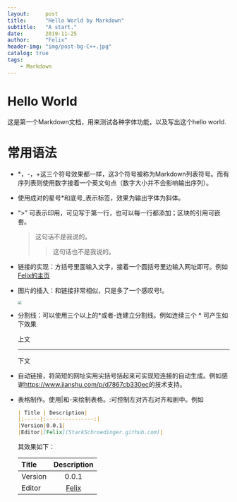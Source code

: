 ```yaml
---
layout:     post
title:      "Hello World by Markdown"
subtitle:   "A start."
date:       2019-11-25
author:     "Felix"
header-img: "img/post-bg-C++.jpg"
catalog: true
tags:
    - Markdown
---
```


# Hello World #

这是第一个Markdown文档，用来测试各种字体功能，以及写出这个hello world.

# 常用语法 #

* *，-，+这三个符号效果都一样，这3个符号被称为Markdown列表符号。而有序列表则使用数字接着一个英文句点（数字大小并不会影响输出序列）。 

* 使用成对的星号*和底号_表示标签，效果为输出字体为斜体。

* “>” 可表示印用，可见写于第一行，也可以每一行都添加；区块的引用可嵌套。

  > 这句话不是我说的。
  >
  > > 这句话也不是我说的。

* 链接的实现：方括号里面输入文字，接着一个圆括号里边输入网址即可。例如[Felix的主页](https://starkschroedinger.github.io)

* 图片的插入：和链接非常相似，只是多了一个感叹号!。

  <img src="D:\Github\StarkSchroedinger\huxpro.github.io\img\post-bg-C++.jpg" style="zoom:50%;" />

* 分割线：可以使用三个以上的*或者-连建立分割线。例如连续三个 * 可产生如下效果

  上文

  ***

  下文

* 自动链接，将简短的网址实用尖括号括起来可实现短连接的自动生成。例如感谢<https://www.jianshu.com/p/d7867cb330ec>的技术支持。

* 表格制作。使用\|和\-来绘制表格。:可控制左对齐右对齐和剧中。例如

  ```markdown
  | Title | Description|
  |:-----|:---------------:|
  |Version|0.0.1|
  |Editor|[Felix](StarkSchroedinger.github.com)|
  ```

  其效果如下：

  | Title   |              Description              |
  | :------ | :-----------------------------------: |
  | Version |                 0.0.1                 |
  | Editor  | [Felix](StarkSchroedinger.github.com) |
